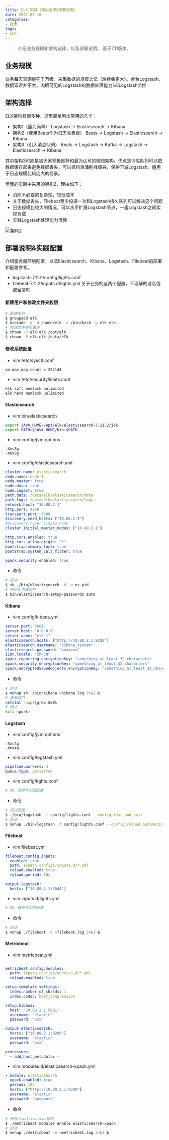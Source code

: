```yaml
---
title: ELK-实践（架构选择&部署说明）
date: 2021-05-10
categories:
- 技术
tags:
- ELK
---
```


> 介绍业务规模和架构选择，以及部署说明。
基于7.11版本。

<!-- more -->

## 业务规模
业务每天查询量在千万级，采集数据的规模上亿（后续会更大）。单台Logstash，数据延迟并不大，肉眼可见的Logstash的数据处理能力
![Logstash监控](https://gitee.com/lights8080/lights8080-oss/raw/master/2021/05/lmWxyk.jpg)

## 架构选择
ELK架构有很多种，这里简单列出常用的几个：
* 架构1（最为简单）
  Logstash -> Elasticsearch -> Kibana
* 架构2（使用Beats作为日志收集器）
  Beats -> Logstash -> Elasticsearch -> Kibana
* 架构3（引入消息队列）
  Beats -> Logstash -> Kafka -> Logstash -> Elasticsearch -> Kibana

其中架构3可能是被大家积极推荐和最为认可的理想架构。优点是消息队列可以把数据缓存起来避免数据丢失，可以抵挡浪涌削峰填谷，保护下游Logstash。适用于日志规模比较庞大的场景。

但我的实践中采用的架构2，理由如下：
* 消除不必要的复杂性，较低成本
* 关于数据丢失，Filebeat至少投递一次和Logstash持久队列可以解决这个问题
* 日志规模比较大的情况，可以水平扩展Logstash节点，一组Logstash之间实现负载
* 实践Logstash处理能力很强

![架构2](https://www.elastic.co/guide/en/logstash/7.11/static/images/deploy3.png)

## 部署说明&实践配置
介绍服务器环境配置，以及Elasticsearch、Kibana、Logstash、Filebeat的部署和配置参考。

* logstash-7.11.2/config/lights.conf
* filebeat-7.11.2/inputs.d/lights.yml
关于业务的这两个配置，不理解的请私信或留言吧


#### 新建用户和修改文件夹权限
```sh
# 新建用户
$ groupadd elk
$ useradd -m -d /home/elk -s /bin/bash -g elk elk
# 修改文件夹所属组
$ chown -R elk:elk /opt/elk
$ chown -R elk:elk /data/elk
```

#### 修改系统配置
* vim /etc/sysctl.conf
```sh
vm.max_map_count = 262144
```

* vim /etc/security/limits.conf
```sh
elk soft memlock unlimited
elk hard memlock unlimited
```

#### Elasticsearch

* vim bin/elasticsearch
```sh
export JAVA_HOME=/opt/elk/elasticsearch-7.11.2/jdk
export PATH=$JAVA_HOME/bin:$PATH
```

* vim config/jvm.options
```
-Xms8g
-Xmx8g
```

* vim config/elasticsearch.yml
```yaml
cluster.name: elasticsearch
node.name: node-1
node.master: true
node.data: true
node.ingest: true
path.data: /data/elk/elasticsearch/data
path.logs: /data/elk/elasticsearch/logs
network.host: "10.88.2.1"
http.port: 9200
transport.port: 9300
discovery.seed_hosts: ["10.88.2.1"]
#discovery.type: single-node
cluster.initial_master_nodes: ["10.88.2.1"]

http.cors.enabled: true
http.cors.allow-origin: "*"
bootstrap.memory_lock: true
bootstrap.system_call_filter: true

xpack.security.enabled: true
```

* 命令
```sh
# 启动
$ sh ./bin/elasticsearch -d -p es.pid
# 初始化内置用户
$ bin/elasticsearch-setup-passwords auto
```

#### Kibana

* vim config/kibana.yml
```yaml
server.port: 5601
server.host: "0.0.0.0"
server.name: "elk-1"
elasticsearch.hosts: ["http://10.88.2.1:9200"]
elasticsearch.username: "kibana_system"
elasticsearch.password: "xxxxxxx"
i18n.locale: "zh-CN"
xpack.reporting.encryptionKey: "something_at_least_32_characters"
xpack.security.encryptionKey: "something_at_least_32_characters"
xpack.encryptedSavedObjects.encryptionKey: "something_at_least_32_characters"
```

* 命令
```sh
# 启动
$ nohup sh ./bin/kibana >kibana.log 2>&1 &
# 查看端口
netstat -napl|grep 5601
# 停止
kill <port>
```

#### Logstash

* vim config/jvm.options
```
-Xms4g
-Xmx4g
```

* vim config/logstash.yml
```yaml
pipeline.workers: 4
queue.type: persisted
```

* vim config/lights.conf

```yaml
# 略，请参考实践配置
```

* 命令
```sh
# 测试配置
$ ./bin/logstash -f config/lights.conf --config.test_and_exit
# 启动
$ nohup ./bin/logstash -f config/lights.conf --config.reload.automatic > logstash.log &
```

#### Filebeat

* vim filebeat.yml
```yaml
filebeat.config.inputs:
  enabled: true
  path: ${path.config}/inputs.d/*.yml
  reload.enabled: true
  reload.period: 10s

output.logstash:
  hosts: ["10.88.2.1:5044"]
```

* vim inputs.d/lights.yml
```yaml
# 略，请参考实践配置
```

* 命令
```sh
# 启动
$ nohup ./filebeat -e >filebeat.log 2>&1 &
```

#### Metricbeat

* vim metricbeat.yml
```yaml

metricbeat.config.modules:
  path: ${path.config}/modules.d/*.yml
  reload.enabled: true

setup.template.settings:
  index.number_of_shards: 1
  index.codec: best_compression

setup.kibana:
  host: "10.88.2.1:5601"
  username: "elastic"
  password: "xxx"

output.elasticsearch:
  hosts: ["10.88.2.1:9200"]
  username: "elastic"
  password: "xxx"

processors:
  - add_host_metadata: ~
```

* vim modules.d/elasticsearch-xpack.yml
```yaml
- module: elasticsearch
  xpack.enabled: true
  period: 10s
  hosts: ["http://10.88.2.1:9200"]
  username: "elastic"
  password: "password"
```

* 命令
```sh
# 开启elasticsearch模块
$ ./metricbeat modules enable elasticsearch-xpack
# 启动
$ nohup ./metricbeat -e >metricbeat.log 2>&1 &
```


